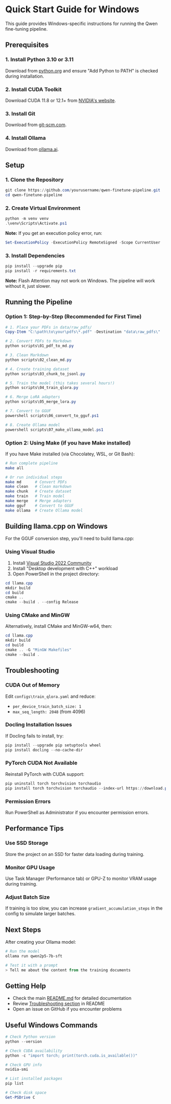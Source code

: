 # Quick Start Guide for Windows

This guide provides Windows-specific instructions for running the Qwen fine-tuning pipeline.

## Prerequisites

### 1. Install Python 3.10 or 3.11

Download from [python.org](https://www.python.org/downloads/) and ensure "Add Python to PATH" is checked during installation.

### 2. Install CUDA Toolkit

Download CUDA 11.8 or 12.1+ from [NVIDIA's website](https://developer.nvidia.com/cuda-downloads).

### 3. Install Git

Download from [git-scm.com](https://git-scm.com/download/win).

### 4. Install Ollama

Download from [ollama.ai](https://ollama.ai/download/windows).

## Setup

### 1. Clone the Repository

```powershell
git clone https://github.com/yourusername/qwen-finetune-pipeline.git
cd qwen-finetune-pipeline
```

### 2. Create Virtual Environment

```powershell
python -m venv venv
.\venv\Scripts\Activate.ps1
```

**Note:** If you get an execution policy error, run:
```powershell
Set-ExecutionPolicy -ExecutionPolicy RemoteSigned -Scope CurrentUser
```

### 3. Install Dependencies

```powershell
pip install --upgrade pip
pip install -r requirements.txt
```

**Note:** Flash Attention may not work on Windows. The pipeline will work without it, just slower.

## Running the Pipeline

### Option 1: Step-by-Step (Recommended for First Time)

```powershell
# 1. Place your PDFs in data/raw_pdfs/
Copy-Item "C:\path\to\your\pdfs\*.pdf" -Destination "data\raw_pdfs\"

# 2. Convert PDFs to Markdown
python scripts\01_pdf_to_md.py

# 3. Clean Markdown
python scripts\02_clean_md.py

# 4. Create training dataset
python scripts\03_chunk_to_jsonl.py

# 5. Train the model (this takes several hours!)
python scripts\04_train_qlora.py

# 6. Merge LoRA adapters
python scripts\05_merge_lora.py

# 7. Convert to GGUF
powershell scripts\06_convert_to_gguf.ps1

# 8. Create Ollama model
powershell scripts\07_make_ollama_model.ps1
```

### Option 2: Using Make (if you have Make installed)

If you have Make installed (via Chocolatey, WSL, or Git Bash):

```bash
# Run complete pipeline
make all

# Or run individual steps
make md      # Convert PDFs
make clean   # Clean markdown
make chunk   # Create dataset
make train   # Train model
make merge   # Merge adapters
make gguf    # Convert to GGUF
make ollama  # Create Ollama model
```

## Building llama.cpp on Windows

For the GGUF conversion step, you'll need to build llama.cpp:

### Using Visual Studio

1. Install [Visual Studio 2022 Community](https://visualstudio.microsoft.com/downloads/)
2. Install "Desktop development with C++" workload
3. Open PowerShell in the project directory:

```powershell
cd llama.cpp
mkdir build
cd build
cmake ..
cmake --build . --config Release
```

### Using CMake and MinGW

Alternatively, install CMake and MinGW-w64, then:

```powershell
cd llama.cpp
mkdir build
cd build
cmake .. -G "MinGW Makefiles"
cmake --build .
```

## Troubleshooting

### CUDA Out of Memory

Edit `configs\train_qlora.yaml` and reduce:
- `per_device_train_batch_size: 1`
- `max_seq_length: 2048` (from 4096)

### Docling Installation Issues

If Docling fails to install, try:

```powershell
pip install --upgrade pip setuptools wheel
pip install docling --no-cache-dir
```

### PyTorch CUDA Not Available

Reinstall PyTorch with CUDA support:

```powershell
pip uninstall torch torchvision torchaudio
pip install torch torchvision torchaudio --index-url https://download.pytorch.org/whl/cu121
```

### Permission Errors

Run PowerShell as Administrator if you encounter permission errors.

## Performance Tips

### Use SSD Storage

Store the project on an SSD for faster data loading during training.

### Monitor GPU Usage

Use Task Manager (Performance tab) or GPU-Z to monitor VRAM usage during training.

### Adjust Batch Size

If training is too slow, you can increase `gradient_accumulation_steps` in the config to simulate larger batches.

## Next Steps

After creating your Ollama model:

```powershell
# Run the model
ollama run qwen2p5-7b-sft

# Test it with a prompt
> Tell me about the content from the training documents
```

## Getting Help

- Check the main [README.md](README.md) for detailed documentation
- Review [Troubleshooting section](README.md#-troubleshooting) in README
- Open an issue on GitHub if you encounter problems

## Useful Windows Commands

```powershell
# Check Python version
python --version

# Check CUDA availability
python -c "import torch; print(torch.cuda.is_available())"

# Check GPU info
nvidia-smi

# List installed packages
pip list

# Check disk space
Get-PSDrive C
```

